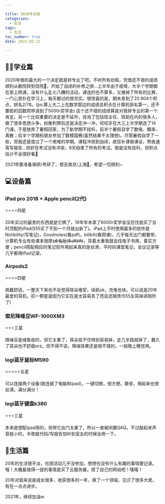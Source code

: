 ```yaml
---

title: 2020年总结
categories:
  - 生活
tags:
  - 生活
toc_number: true
date: 2021-02-22

---
```


## 👩‍🎓学业篇

2020年做的最大的一个决定就是转专业了吧，不听所有劝阻，凭借还不错的成绩顺利从数院转到信院🤣，开始了自闭的补修之旅…上半年由于疫情，大半个学期都在家上网课，没有什么乱七八糟的活动，课选的也不算多，又推掉了所有的比赛，一门心思扑在学习上，每天都过的很充实。很惊喜的是，期末拿到了20.904个积点，排名2/78。(ps:算上大二上在数学那边的成绩总积点在计算机排名第一，还不要脸的回数院申请到了5000r奖学金) 这个还不错的成绩算是对我转专业的第一个肯定。另一个比较重要的决定是不延毕，咨询了包括班主任、班助在内的很多人，做了很多思想斗争，权衡利弊后还是决定冲一冲，咬咬牙在大三上半学期选了14门课。于是放弃了暑假回家，为了新学期不挂科，前半个暑假自学了数电、概率、离散；后半个学期和朋友参加了数模国赛(虽然结果不太理想)。尽管暑假自学了一些，但我还是度过了一个艰难的学期。课程冲突到自闭，疯狂补课做课设，熬夜通宵写报告…但好在考试没有冲突，8天结束了所有的考试。倒是没有挂科，但积点估计不会很好看🤧

2021年要准备保研/考研了，想去南京/上海🙌，希望一切顺利~

## 💻设备篇

### iPad pro 2018 + Apple pencil(2代)

⭐⭐⭐⭐四星

20年买过的最贵的东西就是它俩了，19年年末拿了6000r奖学金没忍住就买了当时顶配的iPad(555买了不到一个月就出新了)。iPad上平时使用最多的软件是Notibility(写笔记)，Goodnotes(看pdf)，bilibili(看网课)，几乎每天出门都要带，计算机专业有些课本很厚~~(点名批评JAVA)~~，背着太重我就会找电子书用，着实方便；pencil搭配相应的笔记软件用起来真的是丝滑，平时的课堂笔记，会议记录等几乎都用iPad记录。

### Airpods2

⭐⭐⭐⭐四星

佩戴舒适，一整天下来也不会觉得耳朵难受，续航ok，充电也快，可以说是20年最爱的耳机。扣一颗星是因为它实在是太容易丢了而且还贼贵(555左耳掉进厕所了)

### 索尼降噪豆WF-1000XM3

⭐⭐⭐三星

降噪豆是咸鱼收的，但它太重了，耳朵挂不住特别容易掉，走几步路就掉了，戴久了耳朵也不舒服orz。但不得不说，降噪效果还是很不错的，一般晚上睡觉用。

### logi蓝牙鼠标M590

⭐⭐⭐⭐⭐五星

可以连接两个设备(我连接了电脑和ipad)，一键切换，很方便。静音，用起来也很丝滑。满分满分！

### logi蓝牙键盘k380

⭐⭐⭐三星

本来是想配ipad用的，但带它出门太重了，所以一直被闲置QAQ。不过敲起来声音挺小的，半夜敲代码/写报告怕吵到室友的时候会用一下。

## 🍦生活篇

20年的生活很平淡，社团活动几乎没参加，想想也没有什么有趣的事情要记录。哦！大概最值得一提的事情是买了云服务器，搭了自己的网站吧！嘻嘻！

20年对我来说是成长很多，收获很多的一年，换了一个领域，见识了很多大佬，有在一点点进步。

2021年，继续加油w
